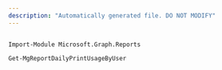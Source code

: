 ```yaml
---
description: "Automatically generated file. DO NOT MODIFY"
---
```


```powershellv2

Import-Module Microsoft.Graph.Reports

Get-MgReportDailyPrintUsageByUser

```